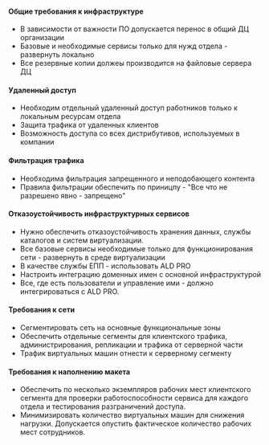 #### Общие требования к инфраструктуре
 - В зависимости от важности ПО допускается перенос в общий ДЦ организации
 - Базовые и необходимые сервисы только для нужд отдела - развернуть локально
 - Все резервные копии должеы производится на файловые сервера ДЦ

#### Удаленный доступ
 - Необходим отдельный удаленный доступ работников только к локальным ресурсам отдела
 - Защита трафика от удаленных клиентов
 - Возможность доступа со всех дистрибутивов, используемых в компании

#### Фильтрация трафика
 - Необходима фильтрация запрещенного и неподобающего контента
 - Правила фильтрации обеспечить по приницпу - "Все что не разрешено явно - запрещено"

#### Отказоустойчивость инфраструктурных сервисов
 - Нужно обеспечить отказоустойчивость хранения данных, службы каталогов и систем виртуализации.
 - Все базовые сервисы необходимые только для функционирования сети - развернуть в среде виртуализации
 - В качестве службы ЕПП - использовать ALD PRO
 - Настроить интеграцию доменных имен с основной инфраструктурой
 - Все, где есть пользователи и управление ими - должно интегрироваться с ALD PRO.

#### Требования к сети
 - Сегментировать сеть на основные функциональные зоны
 - Обеспечить отдельные сегменты для клиентского трафика, администрирования, репликации и трафика от серверной части
 - Трафик виртуальных машин отнести к серверному сегменту


#### Требования к наполнению макета
 - Обеспечить по несколько экземпляров рабочих мест клиентского сегмента для проверки работоспособности сервиса для каждого отдела и тестирования разграничений доступа.
 - Минимизировать количество виртуальных машин для снижения нагрузки. Допускается опустить фактическое количество рабочих мест сотрудников.